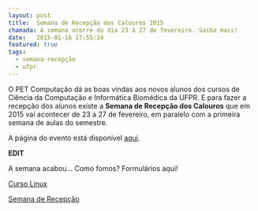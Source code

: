```yaml
---
layout: post
title:  Semana de Recepção dos Calouros 2015
chamada: A semana ocorre do dia 23 à 27 de fevereiro. Saiba mais!
date:   2015-01-16 17:55:34
featured: true
tags:
  - semana-recepção
  - ufpr
---
```

O PET Computação dá as boas vindas aos novos alunos dos cursos de Ciência da
Computação e Informática Biomédica da UFPR. E para fazer a recepção dos alunos
existe a **Semana de Recepção dos Calouros** que em 2015 vai acontecer de 23 a 27 de
fevereiro, em paralelo com a primeira semana de aulas do semestre.

A página do evento está disponível [aqui](http://pet.inf.ufpr.br/calouros/index.php).

**EDIT**

A semana acabou... Como fomos? Formulários aqui!

[Curso Linux](https://docs.google.com/forms/d/1gD0XPPdxi2Lbj27zrbIS1ha__O_EgLO0GhgP4UETzRY/viewform)

[Semana de Recepção](https://docs.google.com/forms/d/1MYOcGfgkdnjsXJ_PDDCkIjesJkHqe5tIMCs89fq-GnI/viewform)
